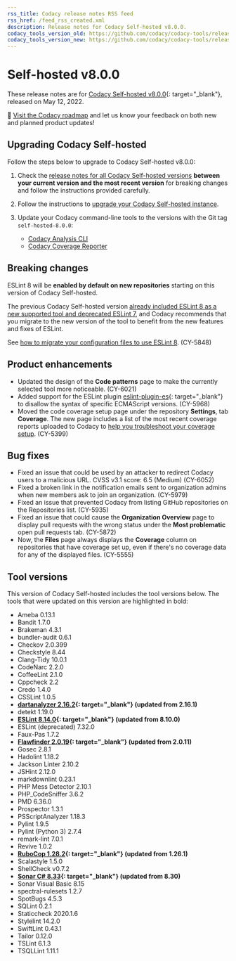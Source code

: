 ```yaml
---
rss_title: Codacy release notes RSS feed
rss_href: /feed_rss_created.xml
description: Release notes for Codacy Self-hosted v8.0.0.
codacy_tools_version_old: https://github.com/codacy/codacy-tools/releases/tag/5.5.6
codacy_tools_version_new: https://github.com/codacy/codacy-tools/releases/tag/5.7.38
---
```


# Self-hosted v8.0.0

These release notes are for [Codacy Self-hosted v8.0.0](https://github.com/codacy/chart/releases/tag/8.0.0){: target="_blank"}, released on May 12, 2022.

📢 [Visit the Codacy roadmap](https://roadmap.codacy.com) and <span class="skip-vale">let us know</span> your feedback on both new and planned product updates!

## Upgrading Codacy Self-hosted

Follow the steps below to upgrade to Codacy Self-hosted v8.0.0:

1.  Check the [release notes for all Codacy Self-hosted versions](../index.md#self-hosted) **between your current version and the most recent version** for breaking changes and follow the instructions provided <span class="skip-vale">carefully</span>.

1.  Follow the instructions to [upgrade your Codacy Self-hosted instance](https://docs.codacy.com/v8.0/chart/maintenance/upgrade/).

1.  Update your Codacy command-line tools to the versions with the Git tag `self-hosted-8.0.0`:

    -   [Codacy Analysis CLI](https://github.com/codacy/codacy-analysis-cli/releases/tag/self-hosted-8.0.0)
    -   [Codacy Coverage Reporter](https://github.com/codacy/codacy-coverage-reporter/releases/tag/self-hosted-8.0.0)

## Breaking changes

ESLint 8 will be **enabled by default on new repositories** starting on this version of Codacy Self-hosted.

The previous Codacy Self-hosted version [already included ESLint 8 as a new supported tool and deprecated ESLint 7](self-hosted-v7.0.0.md#product-enhancements), and Codacy recommends that you migrate to the new version of the tool to benefit from the new features and fixes of ESLint.

See [how to migrate your configuration files to use ESLint 8](../cloud/cloud-2022-03-31-adding-eslint8.md#migrating-your-configuration-files-to-use-eslint-8). (CY-5848)

## Product enhancements

-   Updated the design of the **Code patterns** page to make the currently selected tool more noticeable. (CY-6021)
-   Added support for the ESLint plugin [<span class="skip-vale">eslint-plugin-es</span>](https://github.com/mysticatea/eslint-plugin-es){: target="_blank"} to disallow the syntax of specific ECMAScript versions. (CY-5968)
-   Moved the code coverage setup page under the repository **Settings**, tab **Coverage**. The new page includes a list of the most recent coverage reports uploaded to Codacy to [help you troubleshoot your coverage setup](http://docs.codacy.com/v8.0/coverage-reporter/#uploading-coverage). (CY-5399)

## Bug fixes

-   Fixed an issue that could be used by an attacker to redirect Codacy users to a malicious URL. CVSS v3.1 score: 6.5 (Medium) (CY-6052)
-   Fixed a broken link in the notification emails sent to organization admins when new members ask to join an organization. (CY-5979)
-   Fixed an issue that prevented Codacy from listing GitHub repositories on the Repositories list. (CY-5935)
-   Fixed an issue that could cause the **Organization Overview** page to display pull requests with the wrong status under the **Most problematic** open pull requests tab. (CY-5872)
-   Now, the **Files** page always displays the **Coverage** column on repositories that have coverage set up, even if there's no coverage data for any of the displayed files. (CY-5555)

## Tool versions

This version of Codacy Self-hosted includes the tool versions below. The tools that were updated on this version are highlighted in bold:

-   Ameba 0.13.1
-   Bandit 1.7.0
-   Brakeman 4.3.1
-   bundler-audit 0.6.1
-   Checkov 2.0.399
-   Checkstyle 8.44
-   Clang-Tidy 10.0.1
-   CodeNarc 2.2.0
-   CoffeeLint 2.1.0
-   Cppcheck 2.2
-   Credo 1.4.0
-   CSSLint 1.0.5
-   **[dartanalyzer 2.16.2](https://github.com/dart-lang/sdk/blob/main/CHANGELOG.md#2162---2022-03-24){: target="_blank"} (updated from 2.16.1)**
-   detekt 1.19.0
-   **[ESLint 8.14.0](https://github.com/eslint/eslint/releases/tag/v8.14.0){: target="_blank"} (updated from 8.10.0)**
-   ESLint (deprecated) 7.32.0
-   Faux-Pas 1.7.2
-   **[Flawfinder 2.0.19](https://github.com/david-a-wheeler/flawfinder/blob/master/ChangeLog){: target="_blank"} (updated from 2.0.11)**
-   Gosec 2.8.1
-   Hadolint 1.18.2
-   Jackson Linter 2.10.2
-   JSHint 2.12.0
-   markdownlint 0.23.1
-   PHP Mess Detector 2.10.1
-   PHP_CodeSniffer 3.6.2
-   PMD 6.36.0
-   Prospector 1.3.1
-   PSScriptAnalyzer 1.18.3
-   Pylint 1.9.5
-   Pylint (Python 3) 2.7.4
-   remark-lint 7.0.1
-   Revive 1.0.2
-   **[RuboCop 1.28.2](https://github.com/rubocop/rubocop/releases/tag/v1.28.2){: target="_blank"} (updated from 1.26.1)**
-   Scalastyle 1.5.0
-   ShellCheck v0.7.2
-   **[Sonar C# 8.33](https://github.com/SonarSource/sonar-dotnet/releases/tag/8.33.0.40503){: target="_blank"} (updated from 8.30)**
-   Sonar Visual Basic 8.15
-   spectral-rulesets 1.2.7
-   SpotBugs 4.5.3
-   SQLint 0.2.1
-   Staticcheck 2020.1.6
-   Stylelint 14.2.0
-   SwiftLint 0.43.1
-   Tailor 0.12.0
-   TSLint 6.1.3
-   TSQLLint 1.11.1
